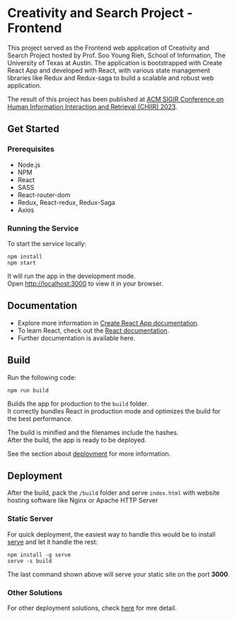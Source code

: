 # Creativity and Search Project - Frontend

This project served as the Frontend web application of Creativity and Search Project hosted by Prof. Soo Young Rieh, School of Information, The University of Texas at Austin. The application is bootstrapped with Create React App and developed with React, with various state management libraries like Redux and Redux-saga to build a scalable and robust web application.

The result of this project has been published at [ACM SIGIR Conference on Human Information Interaction and Retrieval (CHIIR) 2023](https://dl.acm.org/doi/10.1145/3576840.3578294).

## Get Started

### Prerequisites

- Node.js
- NPM
- React
- SASS
- React-router-dom
- Redux, React-redux, Redux-Saga
- Axios

### Running the Service

To start the service locally:

```
npm install
npm start
```

It will run the app in the development mode.\
Open [http://localhost:3000](http://localhost:3000) to view it in your browser.

## Documentation

- Explore more information in [Create React App documentation](https://facebook.github.io/create-react-app/docs/getting-started).
- To learn React, check out the [React documentation](https://reactjs.org/).
- Further documentation is available here.

## Build

Run the following code:

```
npm run build
```

Builds the app for production to the `build` folder.\
It correctly bundles React in production mode and optimizes the build for the best performance.

The build is minified and the filenames include the hashes.\
After the build, the app is ready to be deployed.

See the section about [deployment](https://facebook.github.io/create-react-app/docs/deployment) for more information.

## Deployment

After the build, pack the `/build` folder and serve `index.html` with website hosting software like Nginx or Apache HTTP Server

### Static Server

For quick deployment, the easiest way to handle this would be to install [serve](https://github.com/vercel/serve) and let it handle the rest:

```
npm install -g serve
serve -s build
```

The last command shown above will serve your static site on the port **3000**.

### Other Solutions

For other deployment solutions, check [here](https://create-react-app.dev/docs/deployment/) for mre detail.
